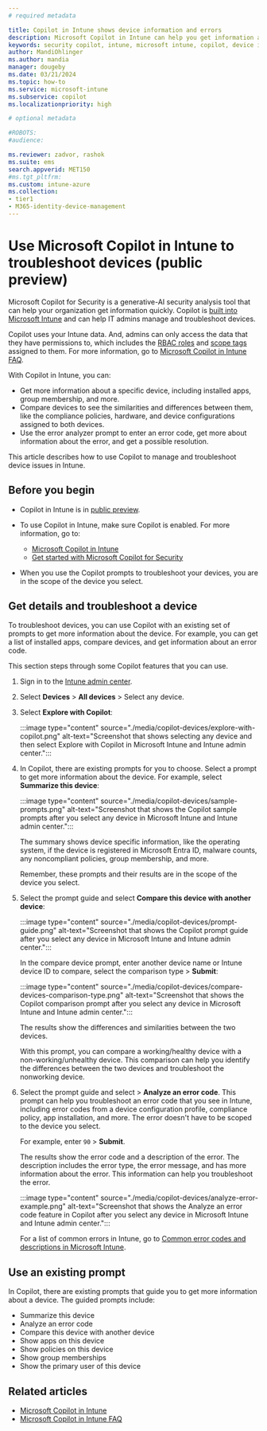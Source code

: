 ```yaml
---
# required metadata

title: Copilot in Intune shows device information and errors
description: Microsoft Copilot in Intune can help you get information about your devices, compare devices, and get error information. Use this information to help you manage and troubleshoot device issues.
keywords: security copilot, intune, microsoft intune, copilot, device information, device errors, device troubleshooting, analyze error code, compare devices, AI, generative-AI
author: MandiOhlinger
ms.author: mandia
manager: dougeby
ms.date: 03/21/2024
ms.topic: how-to
ms.service: microsoft-intune
ms.subservice: copilot
ms.localizationpriority: high

# optional metadata

#ROBOTS:
#audience:

ms.reviewer: zadvor, rashok
ms.suite: ems
search.appverid: MET150
#ms.tgt_pltfrm:
ms.custom: intune-azure
ms.collection:
- tier1
- M365-identity-device-management
---
```


# Use Microsoft Copilot in Intune to troubleshoot devices (public preview)

Microsoft Copilot for Security is a generative-AI security analysis tool that can help your organization get information quickly. Copilot is [built into Microsoft Intune](copilot-intune-overview.md) and can help IT admins manage and troubleshoot devices.

Copilot uses your Intune data. And, admins can only access the data that they have permissions to, which includes the [RBAC roles](../fundamentals/role-based-access-control.md) and [scope tags](../fundamentals/scope-tags.md) assigned to them. For more information, go to [Microsoft Copilot in Intune FAQ](copilot-intune-faq.yml).

With Copilot in Intune, you can:

- Get more information about a specific device, including installed apps, group membership, and more.
- Compare devices to see the similarities and differences between them, like the compliance policies, hardware, and device configurations assigned to both devices.
- Use the error analyzer prompt to enter an error code, get more about information about the error, and get a possible resolution.

This article describes how to use Copilot to manage and troubleshoot device issues in Intune.

## Before you begin

- Copilot in Intune is in [public preview](public-preview.md).

- To use Copilot in Intune, make sure Copilot is enabled. For more information, go to:

  - [Microsoft Copilot in Intune](../copilot/copilot-intune-overview.md#prerequisites)
  - [Get started with Microsoft Copilot for Security](/security-copilot/get-started-security-copilot)

- When you use the Copilot prompts to troubleshoot your devices, you are in the scope of the device you select.

## Get details and troubleshoot a device

To troubleshoot devices, you can use Copilot with an existing set of prompts to get more information about the device. For example, you can get a list of installed apps, compare devices, and get information about an error code.

This section steps through some Copilot features that you can use.

1. Sign in to the [Intune admin center](https://go.microsoft.com/fwlink/?linkid=2109431).
2. Select **Devices** > **All devices** > Select any device.
3. Select **Explore with Copilot**:

    :::image type="content" source="./media/copilot-devices/explore-with-copilot.png" alt-text="Screenshot that shows selecting any device and then select Explore with Copilot in Microsoft Intune and Intune admin center.":::

4. In Copilot, there are existing prompts for you to choose. Select a prompt to get more information about the device. For example, select **Summarize this device**:

    :::image type="content" source="./media/copilot-devices/sample-prompts.png" alt-text="Screenshot that shows the Copilot sample prompts after you select any device in Microsoft Intune and Intune admin center.":::

    The summary shows device specific information, like the operating system, if the device is registered in Microsoft Entra ID, malware counts, any noncompliant policies, group membership, and more.

    Remember, these prompts and their results are in the scope of the device you select.

5. Select the prompt guide and select **Compare this device with another device**:

    :::image type="content" source="./media/copilot-devices/prompt-guide.png" alt-text="Screenshot that shows the Copilot prompt guide after you select any device in Microsoft Intune and Intune admin center.":::

    In the compare device prompt, enter another device name or Intune device ID to compare, select the comparison type > **Submit**:

    :::image type="content" source="./media/copilot-devices/compare-devices-comparison-type.png" alt-text="Screenshot that shows the Copilot comparison prompt after you select any device in Microsoft Intune and Intune admin center.":::

    The results show the differences and similarities between the two devices.

    With this prompt, you can compare a working/healthy device with a non-working/unhealthy device. This comparison can help you identify the differences between the two devices and troubleshoot the nonworking device.

6. Select the prompt guide and select > **Analyze an error code**. This prompt can help you troubleshoot an error code that you see in Intune, including error codes from a device configuration profile, compliance policy, app installation, and more. The error doesn't have to be scoped to the device you select.

    For example, enter `90` > **Submit**.

    The results show the error code and a description of the error. The description includes the error type, the error message, and has more information about the error. This information can help you troubleshoot the error.

    :::image type="content" source="./media/copilot-devices/analyze-error-example.png" alt-text="Screenshot that shows the Analyze an error code feature in Copilot after you select any device in Microsoft Intune and Intune admin center.":::

    For a list of common errors in Intune, go to [Common error codes and descriptions in Microsoft Intune](/troubleshoot/mem/intune/general/troubleshoot-company-resource-access-problems).

## Use an existing prompt

In Copilot, there are existing prompts that guide you to get more information about a device. The guided prompts include:

- Summarize this device
- Analyze an error code
- Compare this device with another device
- Show apps on this device
- Show policies on this device
- Show group memberships
- Show the primary user of this device

## Related articles

- [Microsoft Copilot in Intune](copilot-intune-overview.md)
- [Microsoft Copilot in Intune FAQ](copilot-intune-faq.yml)
